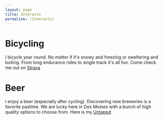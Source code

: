 ```yaml
---
layout: page
title: Interests
permalink: /Interests/
---
```


# Bicycling
I bicycle year round. No matter if it's snowy and freezing or sweltering and boiling. From long endurance rides to single track it's all fun. Come check me out on [Strava](https://www.strava.com/athletes/6212616)

# Beer
I enjoy a beer (especially after cycling). Discovering new breweries is a favorite pastime. We are lucky here in Des Moines with a bunch of high quality options to choose from. Here is my [Untappd](https://untappd.com/user/cartothemax)

